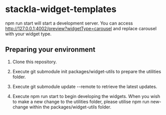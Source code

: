 # stackla-widget-templates

npm run start will start a development server. You can access http://127.0.0.1:4002/preview?widgetType=carousel and replace carousel with your widget type.

## Preparing your environment

1) Clone this repository.

2) Execute git submodule init packages/widget-utils to prepare the utilities folder.

3) Execute git submodule update --remote to retrieve the latest updates.

4) Execute npm run start to begin developing the widgets. When you wish to make a new change to the utilities folder, please utilise npm run new-change within the packages/widget-utils folder.

